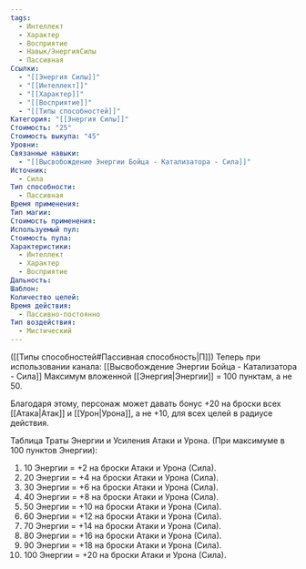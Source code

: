 ```yaml
---
tags:
  - Интеллект
  - Характер
  - Восприятие
  - Навык/ЭнергияСилы
  - Пассивная
Ссылки:
  - "[[Энергия Силы]]"
  - "[[Интеллект]]"
  - "[[Характер]]"
  - "[[Восприятие]]"
  - "[[Типы способностей]]"
Категория: "[[Энергия Силы]]"
Стоимость: "25"
Стоимость выкупа: "45"
Уровни: 
Связанные навыки:
  - "[[Высвобождение Энергии Бойца - Катализатора - Сила]]"
Источник:
  - Сила
Тип способности:
  - Пассивная
Время применения: 
Тип магии: 
Стоимость применения: 
Используемый пул: 
Стоимость пула: 
Характеристики:
  - Интеллект
  - Характер
  - Восприятие
Дальность: 
Шаблон: 
Количество целей: 
Время действия:
  - Пассивно-постоянно
Тип воздействия:
  - Мистический
---
```

([[Типы способностей#Пассивная способность|П]]) Теперь при использовании канала: [[Высвобождение Энергии Бойца - Катализатора - Сила]] Максимум вложенной [[Энергия|Энергии]] = 100 пунктам, а не 50.

Благодаря этому, персонаж может давать бонус +20 на броски всех [[Атака|Атак]] и [[Урон|Урона]], а не +10, для всех целей в радиусе действия. 

Таблица Траты Энергии и Усиления Атаки и Урона.
(При максимуме в 100 пунктов Энергии):

1. 10 Энергии = +2 на броски Атаки и Урона (Сила).
2. 20 Энергии = +4 на броски Атаки и Урона (Сила).
3. 30 Энергии = +6 на броски Атаки и Урона (Сила). 
4. 40 Энергии = +8 на броски Атаки и Урона (Сила). 
5. 50 Энергии = +10 на броски Атаки и Урона (Сила). 
6. 60 Энергии = +12 на броски Атаки и Урона (Сила). 
7. 70 Энергии = +14 на броски Атаки и Урона (Сила). 
8. 80 Энергии = +16 на броски Атаки и Урона (Сила). 
9. 90 Энергии = +18 на броски Атаки и Урона (Сила). 
10. 100 Энергии = +20 на броски Атаки и Урона (Сила). 